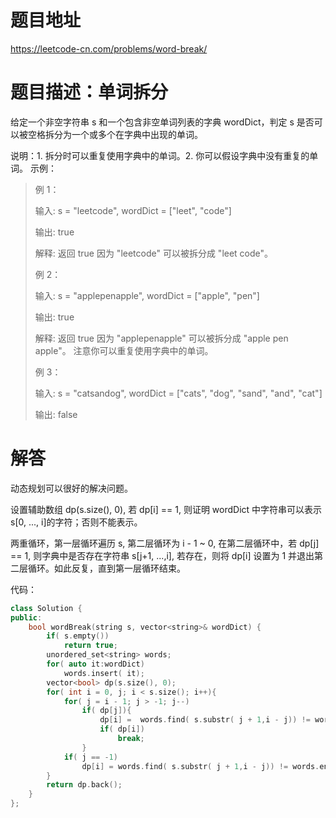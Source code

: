 # 题目地址

https://leetcode-cn.com/problems/word-break/

# 题目描述：单词拆分
给定一个非空字符串 s 和一个包含非空单词列表的字典 wordDict，判定 s 是否可以被空格拆分为一个或多个在字典中出现的单词。

说明：1. 拆分时可以重复使用字典中的单词。2. 你可以假设字典中没有重复的单词。
示例：
>例 1：
>
>输入: s = "leetcode", wordDict = ["leet", "code"]
>
>输出: true
>
>解释: 返回 true 因为 "leetcode" 可以被拆分成 "leet code"。
>
>例 2：
>
>输入: s = "applepenapple", wordDict = ["apple", "pen"]
>
>输出: true
>
>解释: 返回 true 因为 "applepenapple" 可以被拆分成 "apple pen apple"。     注意你可以重复使用字典中的单词。
>
>例 3：
>
>输入: s = "catsandog", wordDict = ["cats", "dog", "sand", "and", "cat"]
>
>输出: false
 
# 解答
动态规划可以很好的解决问题。

设置辅助数组 dp(s.size(), 0), 若 dp[i] == 1, 则证明 wordDict 中字符串可以表示 s[0, ..., i]的字符；否则不能表示。

两重循环，第一层循环遍历 s, 第二层循环为 i - 1 ~ 0, 在第二层循环中，若 dp[j] == 1, 则字典中是否存在字符串 s[j+1, ...,i], 若存在，则将 dp[i] 设置为 1 并退出第二层循环。如此反复，直到第一层循环结束。

代码：
```cpp
class Solution {
public:
    bool wordBreak(string s, vector<string>& wordDict) {
        if( s.empty())
            return true;
        unordered_set<string> words;
        for( auto it:wordDict)
            words.insert( it);
        vector<bool> dp(s.size(), 0);
        for( int i = 0, j; i < s.size(); i++){
            for( j = i - 1; j > -1; j--)
                if( dp[j]){
                    dp[i] =  words.find( s.substr( j + 1,i - j)) != words.end();
                    if( dp[i])
                        break;
                }
            if( j == -1)
                dp[i] = words.find( s.substr( j + 1,i - j)) != words.end();
        }
        return dp.back();
    }
};
```
